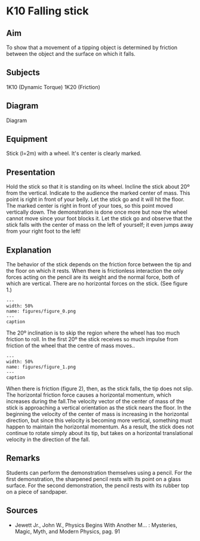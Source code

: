 # K10 Falling stick 
    
  
## Aim   
 To show that a movement of a tipping object is determined by friction between the object and the surface on which it falls.    
  
## Subjects   
 1K10 (Dynamic Torque) 1K20 (Friction)   
  
## Diagram   
 Diagram   
  
## Equipment   
 Stick (l=2m) with a wheel. It's center is clearly marked.
    
  
## Presentation   
 Hold the stick so that it is standing on its wheel. Incline the stick about 20º from the vertical. Indicate to the audience the marked center of mass. This point is right in front of your belly. Let the stick go and it will hit the floor. The marked center is right in front of your toes, so this point moved vertically down. The demonstration is done once more but now the wheel cannot move since your foot blocks it. Let the stick go and observe that the stick falls with the center of mass on the left of yourself; it even jumps away from your right foot to the left!    
  
## Explanation   
 The behavior of the stick depends on the friction force between the tip and the floor on which it rests. When there is frictionless interaction the only forces acting on the pencil are its weight and the normal force, both of which are vertical. There are no horizontal forces on the stick. (See figure 1.)    
```{figure} figures/figure_0.png  
---  
width: 50%  
name: figures/figure_0.png  
---  
caption  
``` 
 The 20º inclination is to skip the region where the wheel has too much friction to roll. In the first 20º the stick receives so much impulse from friction of the wheel that the centre of mass moves..      
```{figure} figures/figure_1.png  
---  
width: 50%  
name: figures/figure_1.png  
---  
caption  
``` 
 When there is friction (figure 2), then, as the stick falls, the tip does not slip. The horizontal friction force causes a horizontal momentum, which increases during the fall.The velocity vector of the center of mass of the stick is approaching a vertical orientation as the stick nears the floor. In the beginning the velocity of the center of mass is increasing in the horizontal direction, but since this velocity is becoming more vertical, something must happen to maintain the horizontal momentum. As a result, the stick does not continue to rotate simply about its tip, but takes on a horizontal translational velocity in the direction of the fall.    
  
## Remarks   
 Students can perform the demonstration themselves using a pencil. For the first demonstration, the sharpened pencil rests with its point on a glass surface. For the second demonstration, the pencil rests with its rubber top on a piece of sandpaper.    
  
## Sources   
 
 *  Jewett Jr., John W., Physics Begins With Another M... : Mysteries, Magic, Myth, and Modern Physics, pag. 91
  